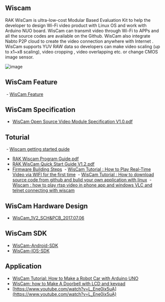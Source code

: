 
## Wiscam
RAK WisCam is ultra-low-cost Modular Based Evaluation Kit to help the developer to design Wi-Fi video product with Linux OS and work with Arduino NUO board. WisCam can transmit video through Wi-Fi to APPs and all the source codes are available on the Github. WisCam also integrate Nabto P2P cloud to create the video connection anywhere with Internet .
WisCam supports YUV RAW data so developers can make video scaling (up to x1~x8 scaling), video cropping , video overlapping etc. or change CMOS image sensor.

![image](https://github.com/RAKWireless/WisCam/blob/master/img/wiscam_package.png)

## WisCam Feature
  - [WisCam Feature](https://github.com/RAKWireless/WisCam/wiki/Wiscam-Features)

## WisCam Specification   
  - [WisCam Open Source Video Module Specification V1.0.pdf](https://github.com/RAKWireless/WisCam/blob/master/Doc/WisCam%20Open%20Source%20Video%20Module%20Specification%20V1.0.pdf)
  
## Toturial
  - [Wiscam getting started guide](https://github.com/RAKWireless/WisCam/blob/master/Wiscam%20getting%20started%20guide.txt)
  - [RAK Wiscam Program Guide.pdf](https://github.com/RAKWireless/WisCam/blob/master/Doc/RAK%20Wiscam%20Program%20Guide.pdf)
  - [RAK WisCam Quick Start Guide V1.2.pdf](https://github.com/RAKWireless/WisCam/blob/master/Doc/RAK%20WisCam%20Quick%20Start%20Guide%20V1.2.pdf) 
  - [Firmware Building Steps](https://github.com/RAKWireless/WisCam/blob/master/Firmware%20Building%20Steps.md)
  - [WisCam Tutorial : How to Play Real-Time Video via WIFI for the first time](https://www.youtube.com/watch?v=yFY3AHI7aLw&t=59s)
  - [WisCam Tutorial : How to download source code from github and bulid your own application with linux](https://www.youtube.com/edit?o=U&video_id=NLRwWQN7ouI)
  - [Wiscam :  how to play rtsp video in phone app and windows VLC and telnet connecting with wiscam](https://www.youtube.com/edit?o=U&video_id=0BKFoc8MxDo)

## WisCam Hardware Design   
  - [WisCam_1V2_SCH&PCB_2017.07.06](https://github.com/RAKWireless/WisCam/blob/master/Files/WisCam_1V2_SCH%26PCB_2017.07.06.zip)

## WisCam SDK   
  - [WisCam-Android-SDK](https://github.com/RAKWireless/WisCam/blob/master/APP/WisCam-Android-SDK)  
  - [WisCam-IOS-SDK](https://github.com/RAKWireless/WisCam/blob/master/APP/WisCam-IOS-SDK)

  
## Application
  - [WisCam Tutorial: How to Make a Robot Car with Arduino UNO](https://www.youtube.com/watch?v=vAritMB-OaQ)
  - [WisCam: how to Make A Doorbell with LCD and keypad ](https://www.youtube.com/watch?v=6IjrDvPq214)
  - [https://www.youtube.com/watch?v=L_Ene0ix5uA](https://www.youtube.com/watch?v=L_Ene0ix5uA)

  

